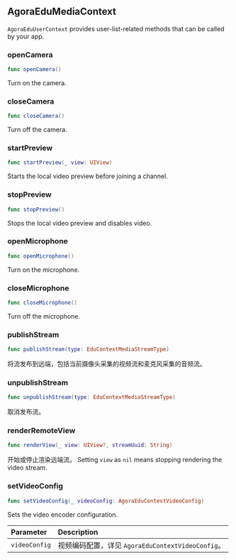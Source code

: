 ## AgoraEduMediaContext

`AgoraEduUserContext` provides user-list-related methods that can be called by your app.

### openCamera

```swift
func openCamera()
```

Turn on the camera.

### closeCamera

```swift
func closeCamera()
```

Turn off the camera.

### startPreview

```swift
func startPreview(_ view: UIView)
```

Starts the local video preview before joining a channel.

### stopPreview

```swift
func stopPreview()
```

Stops the local video preview and disables video.

### openMicrophone

```swift
func openMicrophone()
```

Turn on the microphone.

### closeMicrophone

```swift
func closeMicrophone()
```

Turn off the microphone.

### publishStream

```swift
func publishStream(type: EduContextMediaStreamType)
```

将流发布到远端，包括当前摄像头采集的视频流和麦克风采集的音频流。

### unpublishStream

```swift
func unpublishStream(type: EduContextMediaStreamType)
```

取消发布流。

### renderRemoteView

```swift
func renderView(_ view: UIView?, streamUuid: String)
```

开始或停止渲染远端流。 Setting `view` as `nil` means stopping rendering the video stream.

### setVideoConfig

```swift
func setVideoConfig(_ videoConfig: AgoraEduContextVideoConfig)
```

Sets the video encoder configuration.

| Parameter | Description |
| :------------ | :------------------------------------------------ |
| `videoConfig` | 视频编码配置，详见 `AgoraEduContextVideoConfig`。 |
